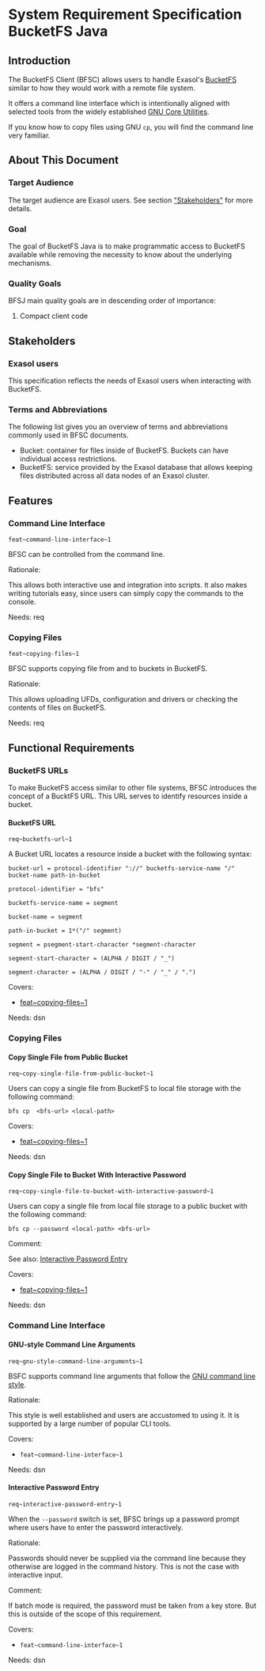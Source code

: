 # System Requirement Specification BucketFS Java

## Introduction

The BucketFS Client (BFSC) allows users to handle Exasol's [BucketFS](https://docs.exasol.com/database_concepts/bucketfs/bucketfs.htm) similar to how they would work with a remote file system.

It offers a command line interface which is intentionally aligned with selected tools from the widely established [GNU Core Utilities](https://www.gnu.org/software/coreutils/coreutils.html).

If you know how to copy files using GNU `cp`, you will find the command line very familiar.

## About This Document

### Target Audience

The target audience are Exasol users. See section ["Stakeholders"](#stakeholders) for more details.

### Goal

The goal of BucketFS Java is to make programmatic access to BucketFS available while removing the necessity to know about the underlying mechanisms.

### Quality Goals

BFSJ main quality goals are in descending order of importance:

1. Compact client code

## Stakeholders

### Exasol users

This specification reflects the needs of Exasol users when interacting with BucketFS.

### Terms and Abbreviations

The following list gives you an overview of terms and abbreviations commonly used in BFSC documents.

* Bucket: container for files inside of BucketFS. Buckets can have individual access restrictions.
* BucketFS: service provided by the Exasol database that allows keeping files distributed across all data nodes of an Exasol cluster.

## Features

### Command Line Interface
`feat~command-line-interface~1`

BFSC can be controlled from the command line.

Rationale:

This allows both interactive use and integration into scripts. It also makes writing tutorials easy, since users can simply copy the commands to the console.

Needs: req

### Copying Files
`feat~copying-files~1`

BFSC supports copying file from and to buckets in BucketFS.

Rationale:

This allows uploading UFDs, configuration and drivers or checking the contents of files on BucketFS.

Needs: req

## Functional Requirements

### BucketFS URLs

To make BucketFS access similar to other file systems, BFSC introduces the concept of a BucktFS URL. This URL serves to identify resources inside a bucket.

#### BucketFS URL
`req~bucketfs-url~1`

A Bucket URL locates a resource inside a bucket with the following syntax:

    bucket-url = protocol-identifier "://" bucketfs-service-name "/" bucket-name path-in-bucket
    
    protocol-identifier = "bfs"
    
    bucketfs-service-name = segment
    
    bucket-name = segment
    
    path-in-bucket = 1*("/" segment)
    
    segment = psegment-start-character *segment-character
    
    segment-start-character = (ALPHA / DIGIT / "_")
    
    segment-character = (ALPHA / DIGIT / "-" / "_" / ".") 

Covers:

* [feat~copying-files~1](#copying-files)

Needs: dsn

### Copying Files

#### Copy Single File from Public Bucket
`req~copy-single-file-from-public-bucket~1`

Users can copy a single file from BucketFS to local file storage with the following command:

    bfs cp  <bfs-url> <local-path>

Covers:

* [feat~copying-files~1](#copying-files)

Needs: dsn

#### Copy Single File to Bucket With Interactive Password
`req~copy-single-file-to-bucket-with-interactive-password~1`

Users can copy a single file from local file storage to a public bucket with the following command:

    bfs cp --password <local-path> <bfs-url>

Comment:

See also: [Interactive Password Entry](#interactive-password-entry)

Covers:

* [feat~copying-files~1](#copying-files)

Needs: dsn

### Command Line Interface

#### GNU-style Command Line Arguments
`req~gnu-style-command-line-arguments~1`

BSFC supports command line arguments that follow the [GNU command line style](https://www.gnu.org/software/libc/manual/html_node/Argument-Syntax.html).

Rationale:

This style is well established and users are accustomed to using it. It is supported by a large number of popular CLI tools.

Covers:

* `feat~command-line-interface~1`

Needs: dsn

#### Interactive Password Entry
`req~interactive-password-entry~1`

When the `--password` switch is set, BFSC brings up a password prompt where users have to enter the password interactively.

Rationale:

Passwords should never be supplied via the command line because they otherwise are logged in the command history. This is not the case with interactive input.

Comment:

If batch mode is required, the password must be taken from a key store. But this is outside of the scope of this requirement.

Covers:

* `feat~command-line-interface~1`

Needs: dsn